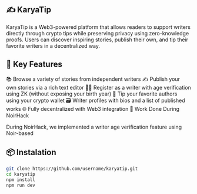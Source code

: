 ## ✍️ KaryaTip

KaryaTip is a Web3-powered platform that allows readers to support writers directly through crypto tips while preserving privacy using zero-knowledge proofs. Users can discover inspiring stories, publish their own, and tip their favorite writers in a decentralized way.

## 🚀 Key Features

📚 Browse a variety of stories from independent writers
✍️ Publish your own stories via a rich text editor
🧑‍💼 Register as a writer with age verification using ZK (without exposing your birth year)
💸 Tip your favorite authors using your crypto wallet
🗃️ Writer profiles with bios and a list of published works
🌐 Fully decentralized with Web3 integration
🧠 Work Done During NoirHack

During NoirHack, we implemented a writer age verification feature using Noir-based

## 📦 Instalation

```bash
git clone https://github.com/username/karyatip.git
cd karyatip
npm install
npm run dev
